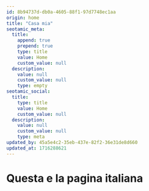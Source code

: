 ```yaml
---
id: 8b94737d-db0a-4605-88f1-97d7748ec1aa
origin: home
title: "Casa mia"
seotamic_meta:
  title:
    append: true
    prepend: true
    type: title
    value: Home
    custom_value: null
  description:
    value: null
    custom_value: null
    type: empty
seotamic_social:
  title:
    type: title
    value: Home
    custom_value: null
  description:
    value: null
    custom_value: null
    type: meta
updated_by: 45a5e4c2-35eb-437e-82f2-36e31de8d660
updated_at: 1716288621
---
```


# Questa e la pagina italiana
